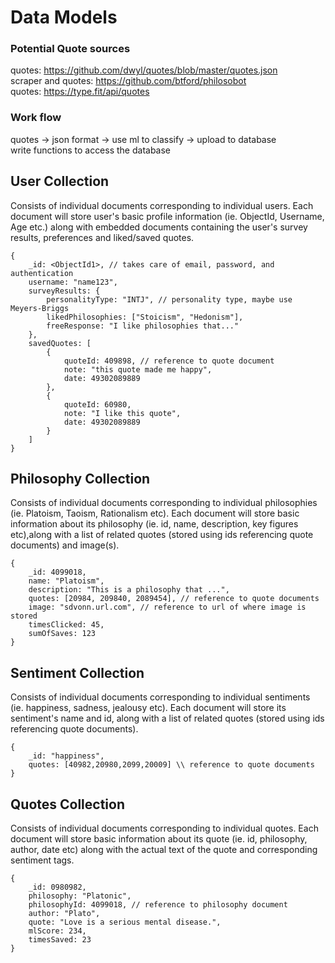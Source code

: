 # Data Models

### Potential Quote sources
quotes: https://github.com/dwyl/quotes/blob/master/quotes.json <br>
scraper and quotes: https://github.com/btford/philosobot <br>
quotes: https://type.fit/api/quotes <br>

### Work flow
quotes -> json format -> use ml to classify -> upload to database <br>
write functions to access the database <br>

## User Collection
Consists of individual documents corresponding to individual users. Each document will store user's basic profile information (ie. ObjectId, Username, Age etc.) along with embedded documents containing the user's survey results, preferences and liked/saved quotes.
```
{
    _id: <ObjectId1>, // takes care of email, password, and authentication
    username: "name123",
    surveyResults: {
        personalityType: "INTJ", // personality type, maybe use Meyers-Briggs
        likedPhilosophies: ["Stoicism", "Hedonism"],
        freeResponse: "I like philosophies that..."
    },
    savedQuotes: [
        {
            quoteId: 409898, // reference to quote document
            note: "this quote made me happy",
            date: 49302089889
        }, 
        {
            quoteId: 60980,
            note: "I like this quote",
            date: 49302089889
        }
    ]
}
```

## Philosophy Collection
Consists of individual documents corresponding to individual philosophies (ie. Platoism, Taoism, Rationalism etc). Each document will store basic information about its philosophy (ie. id, name, description, key figures etc),along with a list of related quotes (stored using ids referencing quote documents) and image(s).
```
{
    _id: 4099018,
    name: "Platoism",
    description: "This is a philosophy that ...",
    quotes: [20984, 209840, 2089454], // reference to quote documents
    image: "sdvonn.url.com", // reference to url of where image is stored
    timesClicked: 45, 
    sumOfSaves: 123
}
```


## Sentiment Collection
Consists of individual documents corresponding to individual sentiments (ie. happiness, sadness, jealousy etc). Each document will store its sentiment's name and id, along with a list of related quotes (stored using ids referencing quote documents).
```
{
    _id: "happiness",
    quotes: [40982,20980,2099,20009] \\ reference to quote documents
}
```


## Quotes Collection
Consists of individual documents corresponding to individual quotes. Each document will store basic information about its quote (ie. id, philosophy, author, date etc) along with the actual text of the quote and corresponding sentiment tags.
```
{
    _id: 0980982,
    philosophy: "Platonic",
    philosophyId: 4099018, // reference to philosophy document
    author: "Plato",
    quote: "Love is a serious mental disease.",
    mlScore: 234,
    timesSaved: 23
}
```

